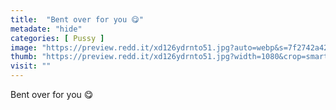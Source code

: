 ```yaml
---
title:  "Bent over for you 😋"
metadate: "hide"
categories: [ Pussy ]
image: "https://preview.redd.it/xd126ydrnto51.jpg?auto=webp&s=7f2742a426510d7df0d4b7716a108173125ed1a8"
thumb: "https://preview.redd.it/xd126ydrnto51.jpg?width=1080&crop=smart&auto=webp&s=aae5095b4dc78dd2d363d21d6787c1f0f07abe6b"
visit: ""
---
```

Bent over for you 😋
